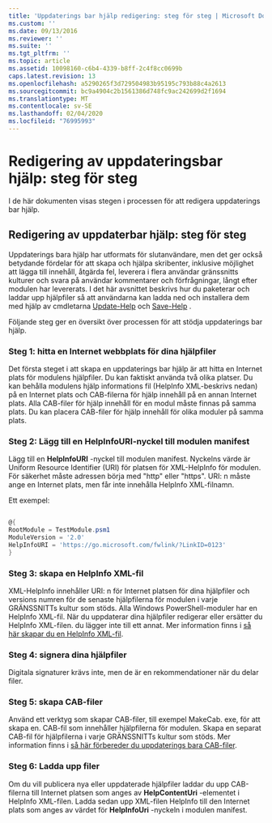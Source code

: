 ```yaml
---
title: 'Uppdaterings bar hjälp redigering: steg för steg | Microsoft Docs'
ms.custom: ''
ms.date: 09/13/2016
ms.reviewer: ''
ms.suite: ''
ms.tgt_pltfrm: ''
ms.topic: article
ms.assetid: 10098160-c6b4-4339-b8ff-2c4f8cc0699b
caps.latest.revision: 13
ms.openlocfilehash: a5290265f3d729504983b95195c793b88c4a2613
ms.sourcegitcommit: bc9a4904c2b1561386d748fc9ac242699d2f1694
ms.translationtype: MT
ms.contentlocale: sv-SE
ms.lasthandoff: 02/04/2020
ms.locfileid: "76995993"
---
```

# <a name="updatable-help-authoring-step-by-step"></a>Redigering av uppdateringsbar hjälp: steg för steg

I de här dokumenten visas stegen i processen för att redigera uppdaterings bar hjälp.

## <a name="authoring-updatable-help-step-by-step"></a>Redigering av uppdaterbar hjälp: steg för steg

Uppdaterings bara hjälp har utformats för slutanvändare, men det ger också betydande fördelar för att skapa och hjälpa skribenter, inklusive möjlighet att lägga till innehåll, åtgärda fel, leverera i flera användar gränssnitts kulturer och svara på användar kommentarer och förfrågningar, långt efter modulen har levererats. I det här avsnittet beskrivs hur du paketerar och laddar upp hjälpfiler så att användarna kan ladda ned och installera dem med hjälp av cmdletarna [Update-Help](/powershell/module/Microsoft.PowerShell.Core/Update-Help) och [Save-Help](/powershell/module/Microsoft.PowerShell.Core/Save-Help) .

Följande steg ger en översikt över processen för att stödja uppdaterings bar hjälp.

### <a name="step-1-find-an-internet-site-for-your-help-files"></a>Steg 1: hitta en Internet webbplats för dina hjälpfiler

Det första steget i att skapa en uppdaterings bar hjälp är att hitta en Internet plats för modulens hjälpfiler. Du kan faktiskt använda två olika platser. Du kan behålla modulens hjälp informations fil (HelpInfo XML-beskrivs nedan) på en Internet plats och CAB-filerna för hjälp innehåll på en annan Internet plats. Alla CAB-filer för hjälp innehåll för en modul måste finnas på samma plats. Du kan placera CAB-filer för hjälp innehåll för olika moduler på samma plats.

### <a name="step-2-add-a-helpinfouri-key-to-your-module-manifest"></a>Steg 2: Lägg till en HelpInfoURI-nyckel till modulen manifest

Lägg till en **HelpInfoURI** -nyckel till modulen manifest. Nyckelns värde är Uniform Resource Identifier (URI) för platsen för XML-HelpInfo för modulen. För säkerhet måste adressen börja med "http" eller "https". URI: n måste ange en Internet plats, men får inte innehålla HelpInfo XML-filnamn.

Ett exempel:

```powershell

@{
RootModule = TestModule.psm1
ModuleVersion = '2.0'
HelpInfoURI = 'https://go.microsoft.com/fwlink/?LinkID=0123'
}
```

### <a name="step-3-create-a-helpinfo-xml-file"></a>Steg 3: skapa en HelpInfo XML-fil

XML-HelpInfo innehåller URI: n för Internet platsen för dina hjälpfiler och versions numren för de senaste hjälpfilerna för modulen i varje GRÄNSSNITTs kultur som stöds. Alla Windows PowerShell-moduler har en HelpInfo XML-fil. När du uppdaterar dina hjälpfiler redigerar eller ersätter du HelpInfo XML-filen. du lägger inte till ett annat. Mer information finns i [så här skapar du en HelpInfo XML-fil](./how-to-create-a-helpinfo-xml-file.md).

### <a name="step-4-sign-your-help-files"></a>Steg 4: signera dina hjälpfiler

Digitala signaturer krävs inte, men de är en rekommendationer när du delar filer.

### <a name="step-5-create-cab-files"></a>Steg 5: skapa CAB-filer

Använd ett verktyg som skapar CAB-filer, till exempel MakeCab. exe, för att skapa en. CAB-fil som innehåller hjälpfilerna för modulen. Skapa en separat CAB-fil för hjälpfilerna i varje GRÄNSSNITTs kultur som stöds. Mer information finns i [så här förbereder du uppdaterings bara CAB-filer](./how-to-prepare-updatable-help-cab-files.md).

### <a name="step-6-upload-your-files"></a>Steg 6: Ladda upp filer

Om du vill publicera nya eller uppdaterade hjälpfiler laddar du upp CAB-filerna till Internet platsen som anges av **HelpContentUri** -elementet i HelpInfo XML-filen. Ladda sedan upp XML-filen HelpInfo till den Internet plats som anges av värdet för **HelpInfoUri** -nyckeln i modulen manifest.
